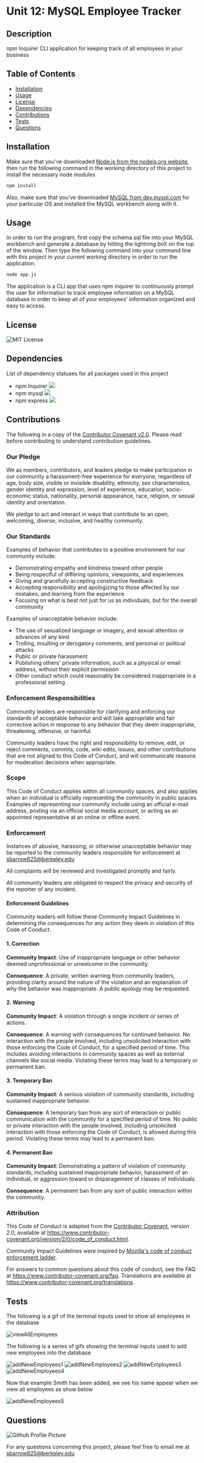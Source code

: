 # Unit 12: MySQL Employee Tracker

## Description

npm Inquirer CLI application for keeping track of all employees in your business

## Table of Contents

* [Installation](#Installation)
* [Usage](#Usage)
* [License](#License)
* [Dependencies](#Dependencies)
* [Contributions](#Contributions)
* [Tests](#Tests)
* [Questions](#Questions)

## Installation

Make sure that you've downloaded [Node.js from the nodejs.org website](https://nodejs.org/en/download/), then run the following command in the working directory of this project to install the necessary node modules

```sh
npm install
```

Also, make sure that you've downloaded [MySQL from dev.mysql.com](https://dev.mysql.com/downloads/windows/installer/8.0.html) for your particular OS and installed the MySQL workbench along with it.

## Usage

In order to run the program, first copy the schema.sql file into your MySQL workbench and generate a database by hitting the lightning bolt on the top of the window. Then type the following command into your command line with this project in your current working directory in order to run the application.

```sh
node app.js
```

The application is a CLI app that uses npm inquirer to continuously prompt the user for information to track employee information on a MySQL database in order to keep all of your employees' information organized and easy to access.

## License

![MIT License](https://img.shields.io/npm/l/inquirer)

## Dependencies

List of dependency statuses for all packages used in this project

* npm Inquirer ![](https://img.shields.io/librariesio/release/npm/inquirer)
* npm mysql ![](https://img.shields.io/librariesio/release/npm/mysql)
* npm express ![](https://img.shields.io/librariesio/release/npm/express)

## Contributions

The following in a copy of the [Contributor Covenant v2.0](https://www.contributor-covenant.org/). Please read before contributing to understand contribution guidelines.

### Our Pledge

We as members, contributors, and leaders pledge to make participation in our
community a harassment-free experience for everyone, regardless of age, body
size, visible or invisible disability, ethnicity, sex characteristics, gender
identity and expression, level of experience, education, socio-economic status,
nationality, personal appearance, race, religion, or sexual identity
and orientation.

We pledge to act and interact in ways that contribute to an open, welcoming,
diverse, inclusive, and healthy community.

### Our Standards

Examples of behavior that contributes to a positive environment for our
community include:

* Demonstrating empathy and kindness toward other people
* Being respectful of differing opinions, viewpoints, and experiences
* Giving and gracefully accepting constructive feedback
* Accepting responsibility and apologizing to those affected by our mistakes,
  and learning from the experience
* Focusing on what is best not just for us as individuals, but for the
  overall community

Examples of unacceptable behavior include:

* The use of sexualized language or imagery, and sexual attention or
  advances of any kind
* Trolling, insulting or derogatory comments, and personal or political attacks
* Public or private harassment
* Publishing others' private information, such as a physical or email
  address, without their explicit permission
* Other conduct which could reasonably be considered inappropriate in a
  professional setting

### Enforcement Responsibilities

Community leaders are responsible for clarifying and enforcing our standards of
acceptable behavior and will take appropriate and fair corrective action in
response to any behavior that they deem inappropriate, threatening, offensive,
or harmful.

Community leaders have the right and responsibility to remove, edit, or reject
comments, commits, code, wiki edits, issues, and other contributions that are
not aligned to this Code of Conduct, and will communicate reasons for moderation
decisions when appropriate.

### Scope

This Code of Conduct applies within all community spaces, and also applies when
an individual is officially representing the community in public spaces.
Examples of representing our community include using an official e-mail address,
posting via an official social media account, or acting as an appointed
representative at an online or offline event.

### Enforcement

Instances of abusive, harassing, or otherwise unacceptable behavior may be
reported to the community leaders responsible for enforcement at
sbarrow825@berkeley.edu

All complaints will be reviewed and investigated promptly and fairly.

All community leaders are obligated to respect the privacy and security of the
reporter of any incident.

#### Enforcement Guidelines

Community leaders will follow these Community Impact Guidelines in determining
the consequences for any action they deem in violation of this Code of Conduct:

#### 1. Correction

**Community Impact**: Use of inappropriate language or other behavior deemed
unprofessional or unwelcome in the community.

**Consequence**: A private, written warning from community leaders, providing
clarity around the nature of the violation and an explanation of why the
behavior was inappropriate. A public apology may be requested.

#### 2. Warning

**Community Impact**: A violation through a single incident or series
of actions.

**Consequence**: A warning with consequences for continued behavior. No
interaction with the people involved, including unsolicited interaction with
those enforcing the Code of Conduct, for a specified period of time. This
includes avoiding interactions in community spaces as well as external channels
like social media. Violating these terms may lead to a temporary or
permanent ban.

#### 3. Temporary Ban

**Community Impact**: A serious violation of community standards, including
sustained inappropriate behavior.

**Consequence**: A temporary ban from any sort of interaction or public
communication with the community for a specified period of time. No public or
private interaction with the people involved, including unsolicited interaction
with those enforcing the Code of Conduct, is allowed during this period.
Violating these terms may lead to a permanent ban.

#### 4. Permanent Ban

**Community Impact**: Demonstrating a pattern of violation of community
standards, including sustained inappropriate behavior,  harassment of an
individual, or aggression toward or disparagement of classes of individuals.

**Consequence**: A permanent ban from any sort of public interaction within
the community.

### Attribution

This Code of Conduct is adapted from the [Contributor Covenant][homepage],
version 2.0, available at
https://www.contributor-covenant.org/version/2/0/code_of_conduct.html.

Community Impact Guidelines were inspired by [Mozilla's code of conduct
enforcement ladder](https://github.com/mozilla/diversity).

[homepage]: https://www.contributor-covenant.org

For answers to common questions about this code of conduct, see the FAQ at
https://www.contributor-covenant.org/faq. Translations are available at
https://www.contributor-covenant.org/translations.

## Tests

The following is a gif of the terminal inputs used to show all employees in the database

![viewAllEmployees](Assets/viewAllEmployees.gif)

The following is a series of gifs showing the terminal inputs used to add new employees into the database

![addNewEmployees1](Assets/addNewEmployees1.gif)
![addNewEmployees2](Assets/addNewEmployees2.gif)
![addNewEmployees3](Assets/addNewEmployees3.gif)
![addNewEmployees4](Assets/addNewEmployees4.gif)

Now that example Smith has been added, we see his name appear when we view all employees as show below

![addNewEmployees5](Assets/addNewEmployees5.gif)

## Questions

![Github Profile Picture](https://github.com/sbarrow825.png)

For any questions concerning this project, please feel free to email me at sbarrow825@berkeley.edu

